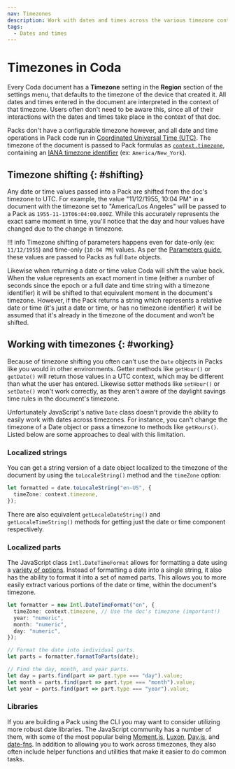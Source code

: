 ```yaml
---
nav: Timezones
description: Work with dates and times across the various timezone contexts in a Pack.
tags:
  - Dates and times
---
```


# Timezones in Coda

Every Coda document has a **Timezone** setting in the **Region** section of the settings menu, that defaults to the timezone of the device that created it. All dates and times entered in the document are interpreted in the context of that timezone. Users often don't need to be aware this, since all of their interactions with the dates and times take place in the context of that doc.

Packs don't have a configurable timezone however, and all date and time operations in Pack code run in [Coordinated Universal Time (UTC)][wikipedia_utc]. The timezone of the document is passed to Pack formulas as [`context.timezone`][ExecutionContext_timezone], containing an [IANA timezone identifier][wikipedia_tz] (ex: `America/New_York`).


## Timezone shifting {: #shifting}

Any date or time values passed into a Pack are shifted from the doc's timezone to UTC. For example, the value "11/12/1955, 10:04 PM" in a document with the timezone set to "America/Los Angeles" will be passed to a Pack as `1955-11-13T06:04:00.000Z`. While this accurately represents the exact same moment in time, you'll notice that the day and hour values have changed due to the change in timezone.

!!! info
    Timezone shifting of parameters happens even for date-only (ex: `11/12/1955`) and time-only (`10:04 PM`) values. As per the [Parameters guide][parameters_date], these values are passed to Packs as full `Date` objects.

Likewise when returning a date or time value Coda will shift the value back. When the value represents an exact moment in time (either a number of seconds since the epoch or a full date and time string with a timezone identifier) it will be shifted to that equivalent moment in the document's timezone. However, if the Pack returns a string which represents a relative date or time (it's just a date or time, or has no timezone identifier) it will be assumed that it's already in the timezone of the document and won't be shifted.


## Working with timezones {: #working}

Because of timezone shifting you often can't use the `Date` objects in Packs like you would in other environments. Getter methods like `getHour()` or `getDate()` will return those values in a UTC context, which may be different than what the user has entered. Likewise setter methods like `setHour()` or `setDate()` won't work correctly, as they aren't aware of the daylight savings time rules in the document's timezone.

Unfortunately JavaScript's native `Date` class doesn't provide the ability to easily work with dates across timezones. For instance, you can't change the timezone of a Date object or pass a timezone to methods like `getHours()`. Listed below are some approaches to deal with this limitation.


### Localized strings

You can get a string version of a date object localized to the timezone of the document by using the `toLocaleString()` method and the `timeZone` option:

```ts
let formatted = date.toLocaleString("en-US", {
  timeZone: context.timezone,
});
```

There are also equivalent `getLocaleDateString()` and `getLocaleTimeString()` methods for getting just the date or time component respectively.


### Localized parts

The JavaScript class `Intl.DateTimeFormat` allows for formatting a date using a [variety of options][DateTimeFormat_parameters]. Instead of formatting a date into a single string, it also has the ability to format it into a set of named parts. This allows you to more easily extract various portions of the date or time, within the document's timezone.

```ts
let formatter = new Intl.DateTimeFormat("en", {
  timeZone: context.timezone, // Use the doc's timezone (important!)
  year: "numeric",
  month: "numeric",
  day: "numeric",
});

// Format the date into individual parts.
let parts = formatter.formatToParts(date);

// Find the day, month, and year parts.
let day = parts.find(part => part.type === "day").value;
let month = parts.find(part => part.type === "month").value;
let year = parts.find(part => part.type === "year").value;
```


### Libraries

If you are building a Pack using the CLI you may want to consider utilizing more robust date libraries. The JavaScript community has a number of them, with some of the most popular being [Moment.js][moment], [Luxon][luxon], [Day.js][dayjs], and [date-fns][date_fns]. In addition to allowing you to work across timezones, they also often include helper functions and utilities that make it easier to do common tasks.



[wikipedia_utc]: https://en.wikipedia.org/wiki/Coordinated_Universal_Time
[wikipedia_tz]: https://en.wikipedia.org/wiki/List_of_tz_database_time_zones
[moment]: https://momentjs.com/
[luxon]: https://moment.github.io/luxon/#/
[dayjs]: https://day.js.org/
[date_fns]: https://date-fns.org/
[DateTimeFormat_parameters]: https://developer.mozilla.org/en-US/docs/Web/JavaScript/Reference/Global_Objects/Intl/DateTimeFormat/DateTimeFormat#parameters
[luxon_math]: https://moment.github.io/luxon/#/math?id=calendar-math-vs-time-math
[parameters_date]: ../basics/parameters/index.md#dates
[data_types_date]: ../basics/data_types.md#dates
[data_types_duration]: ../basics/data_types.md#durations
[ExecutionContext_timezone]: ../../reference/sdk/interfaces/core.ExecutionContext.md#timezone
